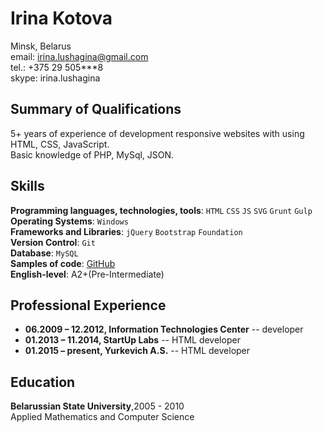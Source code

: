 # Irina Kotova 

Minsk, Belarus  
email: [irina.lushagina@gmail.com](mailto:irina.lushagina@gmail.com)  
tel.: +375 29 505***8  
skype: irina.lushagina  

## Summary of Qualifications  

5+ years of experience of development responsive websites with using HTML, CSS, JavaScript.  
Basic knowledge of PHP, MySql, JSON.
  
## Skills

**Programming languages, technologies, tools**: `HTML`  `CSS`  `JS`  `SVG`  `Grunt`  `Gulp`  
**Operating Systems**: `Windows`  
**Frameworks and Libraries**:  `jQuery`  `Bootstrap`  `Foundation`  
**Version Control**: `Git`  
**Database**: `MySQL`  
**Samples of code**: [GitHub](https://github.com/thunia)  
**English-level**: A2+(Pre-Intermediate)  

## Professional Experience

+ **06.2009 – 12.2012, Information Technologies Center** -- developer  
+ **01.2013 – 11.2014, StartUp Labs** -- HTML developer
+ **01.2015 – present,  Yurkevich A.S.** -- HTML developer

## Education

**Belarussian State University**,2005 - 2010  
Applied Mathematics and Computer Science